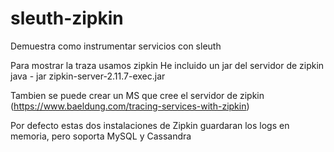 # sleuth-zipkin
Demuestra como instrumentar servicios con sleuth

Para mostrar la traza usamos zipkin
He incluido un jar del servidor de zipkin
java - jar zipkin-server-2.11.7-exec.jar

Tambien se puede crear un MS que cree el servidor de zipkin (https://www.baeldung.com/tracing-services-with-zipkin)

Por defecto estas dos instalaciones de Zipkin guardaran los logs en memoria, pero soporta MySQL y Cassandra

